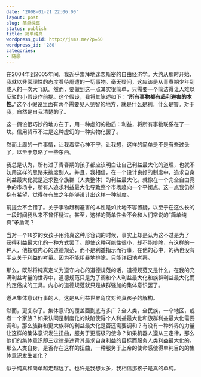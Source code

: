 ```yaml
---
date: '2008-01-21 22:06:00'
layout: post
slug: 简单纯真
status: publish
title: 简单纯真
wordpress_guid: http://jsms.me/?p=50
wordpress_id: '280'
categories:
- 随感
---
```


在2004年到2005年间，我近乎崇拜地迷恋斯密的自由经济学。大约从那时开始，我就以非常理性的态度看待周遭的一切事物。毫无疑问，这应该是从青春期少年到成人的一次大飞跃。然而，要做到这一点其实很简单，只需要一个简洁得让人难以反驳的小假设作前提。这个假设，我将其陈述如下：“**所有事物都有趋利避害的本性。**”这个小假设里面有两个需要见人见智的地方，就是什么是利，什么是害。对于我，自然是自我清楚的了。


这一假设很巧妙的地方在于，用一种虚幻的物质：利益，将所有事物联系在了一块。信用货币不过是这种虚幻的一种实物化罢了。


然而上周的一件事情，让我着实心神不宁，让我想，这样的简单是不是有些过头了，以至于忽略了一些东西。


我总是认为，所有过了青春期的孩子都应该明白让自己利益最大化的道理，也就不妨用这样的思路来揣度别人。并且，我相信，在一个设计良好的制度中，追求自身利益最大化就是追求整个族群（人类整体）的利益最大化。就像在一个完全自由竞争的市场中，所有人追求利益最大化导致整个市场趋向一个平衡点。这一点我仍然抱有希望，觉得在有生之年能够设计出这样一种制度。


前提会不会错了。关于事物趋利避害的本性是如此地不容置疑，以至于在这么长的一段时间我从来不曾怀疑过。甚至，这样的简单性会不会和人们常说的“简单纯真”矛盾呢？


当对一个18岁的女孩子用纯真这种形容词的时候，事实上却是认为这不过是为了获得利益最大化的一种方式罢了。即使这种可能性很小，却不能排除，有这样的一种人，他按照内心的道德规范，而不是利益指示而行事，在他的心中，的确也没有半点关于利益的考量。因为不能粗暴地排除，只能详细地考察。


那么，既然将纯真定义为遵守内心的道德规范的话，道德规范又是什么。在我的充满利益考量的世界中，道德规范只是为了调和个人利益最大化和族群利益最大化而约定俗成的工具。内心的道德规范就只是族群强加的集体意识罢了。


遵从集体意识行事的人，这是从利益世界角度对纯真孩子的解构。


然而，更复杂了。集体意识的覆盖面到底有多广？全人类，全民族，一个地区，或者一个家族？如果认同是制度化的缺陷使得个人利益最大化和族群利益最大化需要调和，那么族群和更大族群的利益最大化是否还需要调和？有没有一种外界的力量让这样的集体意识发生扭曲，服务于更高级的使命？如果机器人遵从三定律，那么他们的集体意识即三定律是违背其最求自身利益的目标而服务人类利益最大化的。那么人类自身，是否存在这样的扭曲，一种服务于上帝的使命感使得单纯目的的集体意识发生变化？


似乎纯真和简单越走越远了。也许是我想太多，我相信那孩子是真的单纯。
